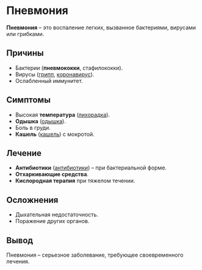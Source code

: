 # Пневмония

**Пневмония** – это воспаление легких, вызванное бактериями, вирусами или грибками.

## Причины
- Бактерии (**пневмококки**, стафилококки).
- Вирусы ([грипп](gripp.md), [коронавирус](covid.md)).
- Ослабленный иммунитет.

## Симптомы
- Высокая **температура** ([лихорадка](fever.md)).
- **Одышка** ([одышка](shortness_of_breath.md)).
- Боль в груди.
- **Кашель** ([кашель](cough.md)) с мокротой.

## Лечение
- **Антибиотики** ([антибиотики](antibiotics.md)) – при бактериальной форме.
- **Отхаркивающие средства**.
- **Кислородная терапия** при тяжелом течении.

## Осложнения
- Дыхательная недостаточность.
- Поражение других органов.

## Вывод
Пневмония – серьезное заболевание, требующее своевременного лечения.
